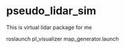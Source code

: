 # pseudo_lidar_sim

This is virtual lidar package for me



roslaunch pl_visualizer map_generator.launch